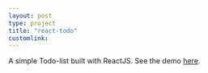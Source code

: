 ```yaml
---
layout: post
type: project
title: "react-todo"
customlink: 
---
```

A simple Todo-list built with ReactJS. See the demo [here](./web-hw1).
